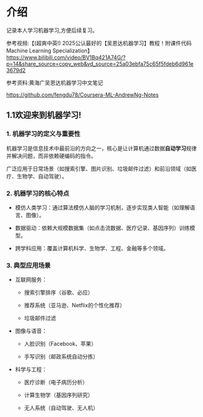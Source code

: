 # 介绍

记录本人学习机器学习,方便后续复习。

参考视频:【(超爽中英!) 2025公认最好的【吴恩达机器学习】教程！附课件代码 Machine Learning Specialization】 https://www.bilibili.com/video/BV1Bq421A74G/?p=14&share_source=copy_web&vd_source=25a03ebfa75c65f5fdeb6d961e3679d2

参考资料:黄海广吴恩达机器学习中文笔记

https://github.com/fengdu78/Coursera-ML-AndrewNg-Notes

## 1.1欢迎来到机器学习!

### 1. 机器学习的定义与重要性
   
机器学习是信息技术中最前沿的方向之一，核心是让计算机通过数据**自动学习**规律并解决问题，而非依赖硬编码的指令。

广泛应用于日常场景（如搜索引擎、图片识别、垃圾邮件过滤）和前沿领域（如医疗、生物学、自动驾驶）。

### 2. 机器学习的核心特点
- 模仿人类学习：通过算法模仿人脑的学习机制，逐步实现类人智能（如理解语言、图像）。

- 数据驱动：依赖大规模数据集（如点击流数据、医疗记录、基因序列）训练模型。

- 跨学科应用：覆盖计算机科学、生物学、工程、金融等多个领域。

### 3. 典型应用场景
- 互联网服务：

    - 搜索引擎排序（谷歌、必应）

    - 推荐系统（亚马逊、Netflix的个性化推荐）

    - 垃圾邮件过滤

- 图像与语音：

    - 人脸识别（Facebook、苹果）

    - 手写识别（邮政系统自动分拣）

- 科学与工程：

    - 医疗诊断（电子病历分析）

    - 计算生物学（基因序列研究）

    - 无人系统（自动驾驶、无人机）
